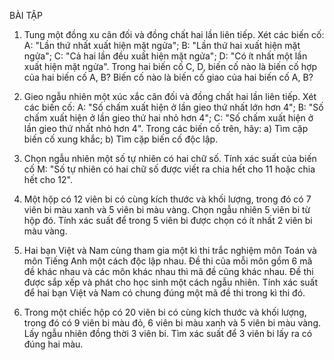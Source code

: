 BÀI TẬP

1. Tung một đồng xu cân đối và đồng chất hai lần liên tiếp. Xét các biến cố:
   A: "Lần thứ nhất xuất hiện mặt ngửa";
   B: "Lần thứ hai xuất hiện mặt ngửa";
   C: "Cả hai lần đều xuất hiện mặt ngửa";
   D: "Có ít nhất một lần xuất hiện mặt ngửa".
   Trong hai biến cố C, D, biến cố nào là biến cố hợp của hai biến cố A, B? Biến cố nào là biến cố giao của hai biến cố A, B?

2. Gieo ngẫu nhiên một xúc xắc cân đối và đồng chất hai lần liên tiếp. Xét các biến cố:
   A: "Số chấm xuất hiện ở lần gieo thứ nhất lớn hơn 4";
   B: "Số chấm xuất hiện ở lần gieo thứ hai nhỏ hơn 4";
   C: "Số chấm xuất hiện ở lần gieo thứ nhất nhỏ hơn 4".
   Trong các biến cố trên, hãy:
   a) Tìm cặp biến cố xung khắc;
   b) Tìm cặp biến cố độc lập.

3. Chọn ngẫu nhiên một số tự nhiên có hai chữ số. Tính xác suất của biến cố M: "Số tự nhiên có hai chữ số được viết ra chia hết cho 11 hoặc chia hết cho 12".

4. Một hộp có 12 viên bi có cùng kích thước và khối lượng, trong đó có 7 viên bi màu xanh và 5 viên bi màu vàng. Chọn ngẫu nhiên 5 viên bi từ hộp đó. Tính xác suất để trong 5 viên bi được chọn có ít nhất 2 viên bi màu vàng.

5. Hai bạn Việt và Nam cùng tham gia một kì thi trắc nghiệm môn Toán và môn Tiếng Anh một cách độc lập nhau. Đề thi của mỗi môn gồm 6 mã đề khác nhau và các môn khác nhau thì mã đề cũng khác nhau. Đề thi được sắp xếp và phát cho học sinh một cách ngẫu nhiên. Tính xác suất để hai bạn Việt và Nam có chung đúng một mã đề thi trong kì thi đó.

6. Trong một chiếc hộp có 20 viên bi có cùng kích thước và khối lượng, trong đó có 9 viên bi màu đỏ, 6 viên bi màu xanh và 5 viên bi màu vàng. Lấy ngẫu nhiên đồng thời 3 viên bi. Tìm xác suất để 3 viên bi lấy ra có đúng hai màu.